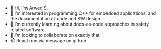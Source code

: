- 👋 Hi, I’m Arwed S.
- 👀 I’m interested in programming C++ for embedded applications, and the documentation of code and SW design.
- 🌱 I’m currently learning about docs-as-code approaches in safety related software.
- 💞️ I’m looking to collaborate on exactly that.
- 📫 Reach me via message on github.

<!---
arwedus/arwedus is a ✨ special ✨ repository because its `README.md` (this file) appears on your GitHub profile.
You can click the Preview link to take a look at your changes.
--->
